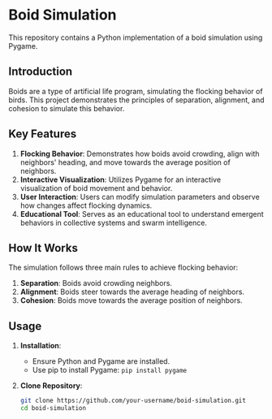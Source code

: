 # Boid Simulation

This repository contains a Python implementation of a boid simulation using Pygame.

## Introduction

Boids are a type of artificial life program, simulating the flocking behavior of birds. This project demonstrates the principles of separation, alignment, and cohesion to simulate this behavior.

## Key Features

1. **Flocking Behavior**: Demonstrates how boids avoid crowding, align with neighbors' heading, and move towards the average position of neighbors.
2. **Interactive Visualization**: Utilizes Pygame for an interactive visualization of boid movement and behavior.
3. **User Interaction**: Users can modify simulation parameters and observe how changes affect flocking dynamics.
4. **Educational Tool**: Serves as an educational tool to understand emergent behaviors in collective systems and swarm intelligence.

## How It Works

The simulation follows three main rules to achieve flocking behavior:
1. **Separation**: Boids avoid crowding neighbors.
2. **Alignment**: Boids steer towards the average heading of neighbors.
3. **Cohesion**: Boids move towards the average position of neighbors.

## Usage

1. **Installation**:
   - Ensure Python and Pygame are installed.
   - Use pip to install Pygame: `pip install pygame`

2. **Clone Repository**:
   ```sh
   git clone https://github.com/your-username/boid-simulation.git
   cd boid-simulation
